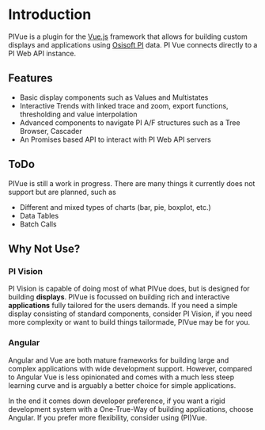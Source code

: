 # Introduction
PIVue is a plugin for the [Vue.js](http://vuejs.org) framework that
allows for building custom displays and applications using
[Osisoft PI](http://osisoft.com) data. PI Vue connects directly to a PI
Web API instance.

## Features
- Basic display components such as Values and Multistates
- Interactive Trends with linked trace and zoom, export functions,
  thresholding and value interpolation
- Advanced components to navigate PI A/F structures such as a Tree Browser, Cascader
- An Promises based API to interact with PI Web API servers

## ToDo
PIVue is still a work in progress. There are many things it currently
does not support but are planned, such as
- Different and mixed types of charts (bar, pie, boxplot, etc.)
- Data Tables
- Batch Calls

## Why Not Use?

### PI Vision
PI Vision is capable of doing most of what PIVue does, but is designed for building **displays**. PIVue is focussed on building rich and interactive **applications** fully tailored for the users demands. If you need a simple display consisting of standard components, consider PI Vision, if you need more complexity or want to build things tailormade, PIVue may be for you.

### Angular
Angular and Vue are both mature frameworks for building large and
complex applications with wide development support. However, compared to Angular Vue is less opinionated and
comes with a much less steep learning curve and is arguably a better
choice for simple applications.

In the end it comes down developer preference, if you want a rigid
development system with a One-True-Way of building applications,
choose Angular. If you prefer more flexibility, consider using (PI)Vue.
